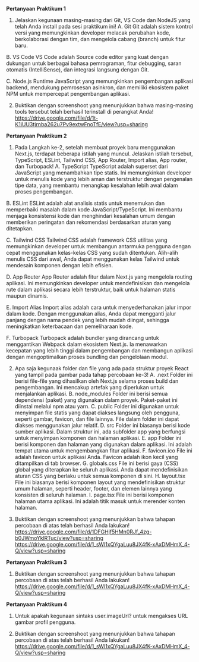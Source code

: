 **Pertanyaan Praktikum 1**
1. Jelaskan kegunaan masing-masing dari Git, VS Code dan NodeJS yang telah Anda install pada sesi praktikum ini!
A. Git
Git adalah sistem kontrol versi yang memungkinkan developer melacak perubahan kode, berkolaborasi dengan tim, dan mengelola cabang (branch) untuk fitur baru.

B. VS Code
VS Code adalah Source code editor yang kuat dengan dukungan untuk berbagai bahasa pemrograman, fitur debugging, saran otomatis (IntelliSense), dan integrasi langsung dengan Git.

C. Node.js
Runtime JavaScript yang memungkinkan pengembangan aplikasi backend, mendukung pemrosesan asinkron, dan memiliki ekosistem paket NPM untuk mempercepat pengembangan aplikasi.

2. Buktikan dengan screenshoot yang menunjukkan bahwa masing-masing tools tersebut telah berhasil terinstall di perangkat Anda!
https://drive.google.com/file/d/1t-K1iUU3tjrnba262u7Pv9extwFnoTfE/view?usp=sharing


**Pertanyaan Praktikum 2**
1. Pada Langkah ke-2, setelah membuat proyek baru menggunakan Next.js, terdapat beberapa istilah yang muncul. Jelaskan istilah tersebut, TypeScript, ESLint, Tailwind CSS, App Router, Import alias, App router, dan Turbopack!
A. TypeScript
TypeScript adalah superset dari JavaScript yang menambahkan tipe statis. Ini memungkinkan developer untuk menulis kode yang lebih aman dan terstruktur dengan pengenalan tipe data, yang membantu menangkap kesalahan lebih awal dalam proses pengembangan.

B. ESLint
ESLint adalah alat analisis statis untuk menemukan dan memperbaiki masalah dalam kode JavaScript/TypeScript. Ini membantu menjaga konsistensi kode dan menghindari kesalahan umum dengan memberikan peringatan dan rekomendasi berdasarkan aturan yang ditetapkan.

C. Tailwind CSS
Tailwind CSS adalah framework CSS utilitas yang memungkinkan developer untuk membangun antarmuka pengguna dengan cepat menggunakan kelas-kelas CSS yang sudah ditentukan. Alih-alih menulis CSS dari awal, Anda dapat menggunakan kelas Tailwind untuk mendesain komponen dengan lebih efisien.

D. App Router
App Router adalah fitur dalam Next.js yang mengelola routing aplikasi. Ini memungkinkan developer untuk mendefinisikan dan mengelola rute dalam aplikasi secara lebih terstruktur, baik untuk halaman statis maupun dinamis.

E. Import Alias
Import alias adalah cara untuk menyederhanakan jalur impor dalam kode. Dengan menggunakan alias, Anda dapat mengganti jalur panjang dengan nama pendek yang lebih mudah diingat, sehingga meningkatkan keterbacaan dan pemeliharaan kode.

F. Turbopack
Turbopack adalah bundler yang dirancang untuk menggantikan Webpack dalam ekosistem Next.js. Ia menawarkan kecepatan yang lebih tinggi dalam pengembangan dan membangun aplikasi dengan mengoptimalkan proses bundling dan pengelolaan modul.

2. Apa saja kegunaak folder dan file yang ada pada struktur proyek React yang tampil pada gambar pada tahap percobaan ke-3!
A. .next
Folder ini berisi file-file yang dihasilkan oleh Next.js selama proses build dan pengembangan. Ini mencakup artefak yang diperlukan untuk menjalankan aplikasi.
B. node_modules
Folder ini berisi semua dependensi (paket) yang digunakan dalam proyek. Paket-paket ini diinstal melalui npm atau yarn.
C. public
Folder ini digunakan untuk menyimpan file statis yang dapat diakses langsung oleh pengguna, seperti gambar, favicon, dan file lainnya. File dalam folder ini dapat diakses menggunakan jalur relatif.
D. src
Folder ini biasanya berisi kode sumber aplikasi. Dalam struktur ini, ada subfolder app yang berfungsi untuk menyimpan komponen dan halaman aplikasi.
E. app
Folder ini berisi komponen dan halaman yang digunakan dalam aplikasi. Ini adalah tempat utama untuk mengembangkan fitur aplikasi.
F. favicon.ico
File ini adalah favicon untuk aplikasi Anda. Favicon adalah ikon kecil yang ditampilkan di tab browser.
G. globals.css
File ini berisi gaya (CSS) global yang diterapkan ke seluruh aplikasi. Anda dapat mendefinisikan aturan CSS yang berlaku untuk semua komponen di sini.
H. layout.tsx
File ini biasanya berisi komponen layout yang mendefinisikan struktur umum halaman, seperti header, footer, dan elemen lainnya yang konsisten di seluruh halaman.
I. page.tsx
File ini berisi komponen halaman utama aplikasi. Ini adalah titik masuk untuk merender konten halaman.

3. Buktikan dengan screenshoot yang menunjukkan bahwa tahapan percobaan di atas telah berhasil Anda lakukan!
https://drive.google.com/file/d/1DFGHjf5HMn0RJf_4zg-b0JWmoYklRTuc/view?usp=sharing
https://drive.google.com/file/d/1_sWl1xQYgaLuu8JX4fK-xAxDMHmX_4-Q/view?usp=sharing

**Pertanyaan Praktikum 3**
1. Buktikan dengan screenshoot yang menunjukkan bahwa tahapan percobaan di atas telah berhasil Anda lakukan!
https://drive.google.com/file/d/1_sWl1xQYgaLuu8JX4fK-xAxDMHmX_4-Q/view?usp=sharing

**Pertanyaan Praktikum 4**
1. Untuk apakah kegunaan sintaks user.imageUrl?
untuk mengakses URL gambar profil pengguna.

2. Buktikan dengan screenshoot yang menunjukkan bahwa tahapan percobaan di atas telah berhasil Anda lakukan!
https://drive.google.com/file/d/1_sWl1xQYgaLuu8JX4fK-xAxDMHmX_4-Q/view?usp=sharing